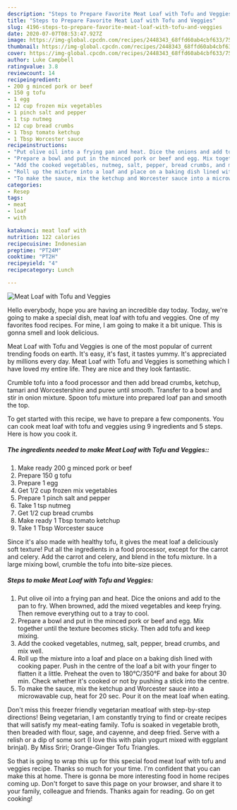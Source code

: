 ```yaml
---
description: "Steps to Prepare Favorite Meat Loaf with Tofu and Veggies"
title: "Steps to Prepare Favorite Meat Loaf with Tofu and Veggies"
slug: 4196-steps-to-prepare-favorite-meat-loaf-with-tofu-and-veggies
date: 2020-07-07T08:53:47.927Z
image: https://img-global.cpcdn.com/recipes/2448343_68ffd60ab4cbf633/751x532cq70/meat-loaf-with-tofu-and-veggies-recipe-main-photo.jpg
thumbnail: https://img-global.cpcdn.com/recipes/2448343_68ffd60ab4cbf633/751x532cq70/meat-loaf-with-tofu-and-veggies-recipe-main-photo.jpg
cover: https://img-global.cpcdn.com/recipes/2448343_68ffd60ab4cbf633/751x532cq70/meat-loaf-with-tofu-and-veggies-recipe-main-photo.jpg
author: Luke Campbell
ratingvalue: 3.8
reviewcount: 14
recipeingredient:
- 200 g minced pork or beef
- 150 g tofu
- 1 egg
- 12 cup frozen mix vegetables
- 1 pinch salt and pepper
- 1 tsp nutmeg
- 12 cup bread crumbs
- 1 Tbsp tomato ketchup
- 1 Tbsp Worcester sauce
recipeinstructions:
- "Put olive oil into a frying pan and heat. Dice the onions and add to the pan to fry. When browned, add the mixed vegetables and keep frying. Then remove everything out to a tray to cool."
- "Prepare a bowl and put in the minced pork or beef and egg. Mix together until the texture becomes sticky. Then add tofu and keep mixing."
- "Add the cooked vegetables, nutmeg, salt, pepper, bread crumbs, and mix well."
- "Roll up the mixture into a loaf and place on a baking dish lined with cooking paper. Push in the centre of the loaf a bit with your finger to flatten it a little. Preheat the oven to 180°C/350°F and bake for about 30 min. Check whether it&#39;s cooked or not by pushing a stick into the centre."
- "To make the sauce, mix the ketchup and Worcester sauce into a microwavable cup, heat for 20 sec. Pour it on the meat loaf when eating."
categories:
- Resep
tags:
- meat
- loaf
- with

katakunci: meat loaf with
nutrition: 122 calories
recipecuisine: Indonesian
preptime: "PT24M"
cooktime: "PT2H"
recipeyield: "4"
recipecategory: Lunch

---
```



![Meat Loaf with Tofu and Veggies](https://img-global.cpcdn.com/recipes/2448343_68ffd60ab4cbf633/751x532cq70/meat-loaf-with-tofu-and-veggies-recipe-main-photo.jpg)

Hello everybody, hope you are having an incredible day today. Today, we're going to make a special dish, meat loaf with tofu and veggies. One of my favorites food recipes. For mine, I am going to make it a bit unique. This is gonna smell and look delicious.

Meat Loaf with Tofu and Veggies is one of the most popular of current trending foods on earth. It's easy, it's fast, it tastes yummy. It's appreciated by millions every day. Meat Loaf with Tofu and Veggies is something which I have loved my entire life. They are nice and they look fantastic.

Crumble tofu into a food processor and then add bread crumbs, ketchup, tamari and Worcestershire and puree until smooth. Transfer to a bowl and stir in onion mixture. Spoon tofu mixture into prepared loaf pan and smooth the top.


To get started with this recipe, we have to prepare a few components. You can cook meat loaf with tofu and veggies using 9 ingredients and 5 steps. Here is how you cook it.

##### The ingredients needed to make Meat Loaf with Tofu and Veggies::

1. Make ready 200 g minced pork or beef
1. Prepare 150 g tofu
1. Prepare 1 egg
1. Get 1/2 cup frozen mix vegetables
1. Prepare 1 pinch salt and pepper
1. Take 1 tsp nutmeg
1. Get 1/2 cup bread crumbs
1. Make ready 1 Tbsp tomato ketchup
1. Take 1 Tbsp Worcester sauce


Since it&#39;s also made with healthy tofu, it gives the meat loaf a deliciously soft texture! Put all the ingredients in a food processor, except for the carrot and celery. Add the carrot and celery, and blend in the tofu mixture. In a large mixing bowl, crumble the tofu into bite-size pieces. 

##### Steps to make Meat Loaf with Tofu and Veggies:

1. Put olive oil into a frying pan and heat. Dice the onions and add to the pan to fry. When browned, add the mixed vegetables and keep frying. Then remove everything out to a tray to cool.
1. Prepare a bowl and put in the minced pork or beef and egg. Mix together until the texture becomes sticky. Then add tofu and keep mixing.
1. Add the cooked vegetables, nutmeg, salt, pepper, bread crumbs, and mix well.
1. Roll up the mixture into a loaf and place on a baking dish lined with cooking paper. Push in the centre of the loaf a bit with your finger to flatten it a little. Preheat the oven to 180°C/350°F and bake for about 30 min. Check whether it&#39;s cooked or not by pushing a stick into the centre.
1. To make the sauce, mix the ketchup and Worcester sauce into a microwavable cup, heat for 20 sec. Pour it on the meat loaf when eating.


Don&#39;t miss this freezer friendly vegetarian meatloaf with step-by-step directions! Being vegetarian, I am constantly trying to find or create recipes that will satisfy my meat-eating family. Tofu is soaked in vegetable broth, then breaded with flour, sage, and cayenne, and deep fried. Serve with a relish or a dip of some sort (I love this with plain yogurt mixed with eggplant brinjal). By Miss Sriri; Orange-Ginger Tofu Triangles. 

So that is going to wrap this up for this special food meat loaf with tofu and veggies recipe. Thanks so much for your time. I'm confident that you can make this at home. There is gonna be more interesting food in home recipes coming up. Don't forget to save this page on your browser, and share it to your family, colleague and friends. Thanks again for reading. Go on get cooking!
